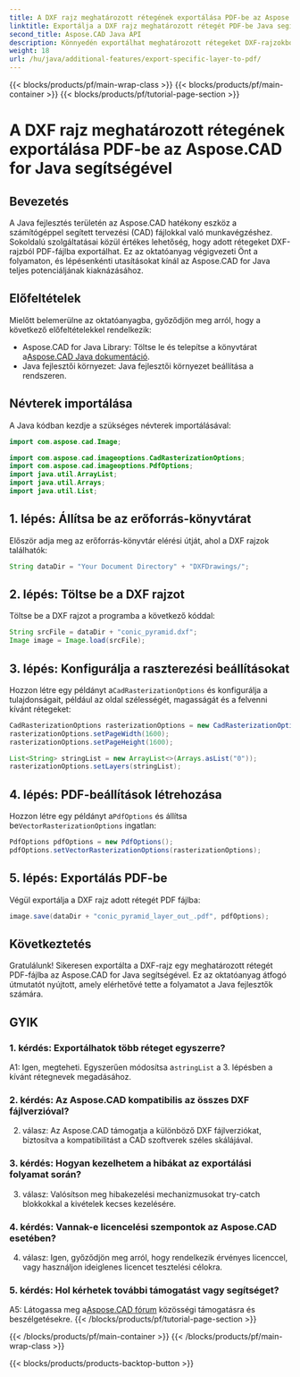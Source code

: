 ```yaml
---
title: A DXF rajz meghatározott rétegének exportálása PDF-be az Aspose.CAD for Java segítségével
linktitle: Exportálja a DXF rajz meghatározott rétegét PDF-be Java segítségével
second_title: Aspose.CAD Java API
description: Könnyedén exportálhat meghatározott rétegeket DXF-rajzokból PDF-be az Aspose.CAD for Java segítségével. Kövesse ezt a lépésről lépésre szóló útmutatót a zökkenőmentes integráció érdekében.
weight: 18
url: /hu/java/additional-features/export-specific-layer-to-pdf/
---
```


{{< blocks/products/pf/main-wrap-class >}}
{{< blocks/products/pf/main-container >}}
{{< blocks/products/pf/tutorial-page-section >}}

# A DXF rajz meghatározott rétegének exportálása PDF-be az Aspose.CAD for Java segítségével

## Bevezetés

A Java fejlesztés területén az Aspose.CAD hatékony eszköz a számítógéppel segített tervezési (CAD) fájlokkal való munkavégzéshez. Sokoldalú szolgáltatásai közül értékes lehetőség, hogy adott rétegeket DXF-rajzból PDF-fájlba exportálhat. Ez az oktatóanyag végigvezeti Önt a folyamaton, és lépésenkénti utasításokat kínál az Aspose.CAD for Java teljes potenciáljának kiaknázásához.

## Előfeltételek

Mielőtt belemerülne az oktatóanyagba, győződjön meg arról, hogy a következő előfeltételekkel rendelkezik:

-  Aspose.CAD for Java Library: Töltse le és telepítse a könyvtárat a[Aspose.CAD Java dokumentáció](https://reference.aspose.com/cad/java/).
- Java fejlesztői környezet: Java fejlesztői környezet beállítása a rendszeren.

## Névterek importálása

A Java kódban kezdje a szükséges névterek importálásával:

```java
import com.aspose.cad.Image;

import com.aspose.cad.imageoptions.CadRasterizationOptions;
import com.aspose.cad.imageoptions.PdfOptions;
import java.util.ArrayList;
import java.util.Arrays;
import java.util.List;
```

## 1. lépés: Állítsa be az erőforrás-könyvtárat

Először adja meg az erőforrás-könyvtár elérési útját, ahol a DXF rajzok találhatók:

```java
String dataDir = "Your Document Directory" + "DXFDrawings/";
```

## 2. lépés: Töltse be a DXF rajzot

Töltse be a DXF rajzot a programba a következő kóddal:

```java
String srcFile = dataDir + "conic_pyramid.dxf";
Image image = Image.load(srcFile);
```

## 3. lépés: Konfigurálja a raszterezési beállításokat

 Hozzon létre egy példányt a`CadRasterizationOptions` és konfigurálja a tulajdonságait, például az oldal szélességét, magasságát és a felvenni kívánt rétegeket:

```java
CadRasterizationOptions rasterizationOptions = new CadRasterizationOptions();
rasterizationOptions.setPageWidth(1600);
rasterizationOptions.setPageHeight(1600);

List<String> stringList = new ArrayList<>(Arrays.asList("0"));
rasterizationOptions.setLayers(stringList);
```

## 4. lépés: PDF-beállítások létrehozása

 Hozzon létre egy példányt a`PdfOptions` és állítsa be`VectorRasterizationOptions` ingatlan:

```java
PdfOptions pdfOptions = new PdfOptions();
pdfOptions.setVectorRasterizationOptions(rasterizationOptions);
```

## 5. lépés: Exportálás PDF-be

Végül exportálja a DXF rajz adott rétegét PDF fájlba:

```java
image.save(dataDir + "conic_pyramid_layer_out_.pdf", pdfOptions);
```

## Következtetés

Gratulálunk! Sikeresen exportálta a DXF-rajz egy meghatározott rétegét PDF-fájlba az Aspose.CAD for Java segítségével. Ez az oktatóanyag átfogó útmutatót nyújtott, amely elérhetővé tette a folyamatot a Java fejlesztők számára.

## GYIK

### 1. kérdés: Exportálhatok több réteget egyszerre?

 A1: Igen, megteheti. Egyszerűen módosítsa a`stringList` a 3. lépésben a kívánt rétegnevek megadásához.

### 2. kérdés: Az Aspose.CAD kompatibilis az összes DXF fájlverzióval?

2. válasz: Az Aspose.CAD támogatja a különböző DXF fájlverziókat, biztosítva a kompatibilitást a CAD szoftverek széles skálájával.

### 3. kérdés: Hogyan kezelhetem a hibákat az exportálási folyamat során?

3. válasz: Valósítson meg hibakezelési mechanizmusokat try-catch blokkokkal a kivételek kecses kezelésére.

### 4. kérdés: Vannak-e licencelési szempontok az Aspose.CAD esetében?

4. válasz: Igen, győződjön meg arról, hogy rendelkezik érvényes licenccel, vagy használjon ideiglenes licencet tesztelési célokra.

### 5. kérdés: Hol kérhetek további támogatást vagy segítséget?

A5: Látogassa meg a[Aspose.CAD fórum](https://forum.aspose.com/c/cad/19) közösségi támogatásra és beszélgetésekre.
{{< /blocks/products/pf/tutorial-page-section >}}

{{< /blocks/products/pf/main-container >}}
{{< /blocks/products/pf/main-wrap-class >}}

{{< blocks/products/products-backtop-button >}}
